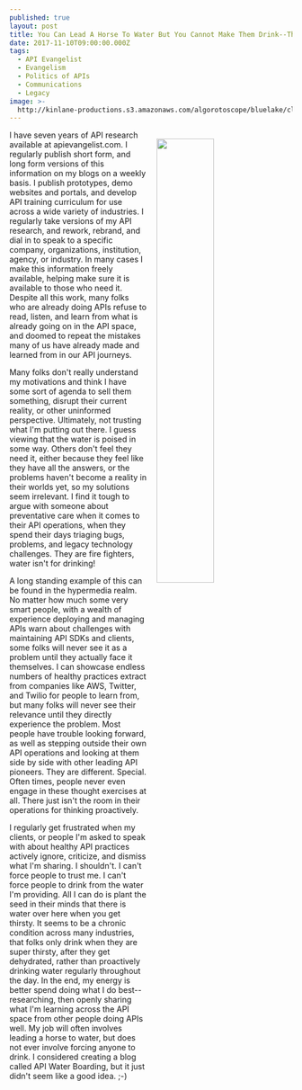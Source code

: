 ```yaml
---
published: true
layout: post
title: You Can Lead A Horse To Water But You Cannot Make Them Drink--The API Edition
date: 2017-11-10T09:00:00.000Z
tags:
  - API Evangelist
  - Evangelism
  - Politics of APIs
  - Communications
  - Legacy
image: >-
  http://kinlane-productions.s3.amazonaws.com/algorotoscope/bluelake/clean_view/file-00_00_38_67.jpg
---
```

<p><img src="http://kinlane-productions.s3.amazonaws.com/algorotoscope/bluelake/clean_view/file-00_00_38_67.jpg" align="right" width="45%" style="padding: 15px;" /></p>I have seven years of API research available at apievangelist.com. I regularly publish short form, and long form versions of this information on my blogs on a weekly basis. I publish prototypes, demo websites and portals, and develop API training curriculum for use across a wide variety of industries. I regularly take versions of my API research, and rework, rebrand, and dial in to speak to a specific company, organizations, institution, agency, or industry. In many cases I make this information freely available, helping make sure it is available to those who need it. Despite all this work, many folks who are already doing APIs refuse to read, listen, and learn from what is already going on in the API space, and doomed to repeat the mistakes many of us have already made and learned from in our API journeys.

Many folks don't really understand my motivations and think I have some sort of agenda to sell them something, disrupt their current reality, or other uninformed perspective. Ultimately, not trusting what I'm putting out there. I guess viewing that the water is poised in some way. Others don't feel they need it, either because they feel like they have all the answers, or the problems haven't become a reality in their worlds yet, so my solutions seem irrelevant. I find it tough to argue with someone about preventative care when it comes to their API operations, when they spend their days triaging bugs, problems, and legacy technology challenges. They are fire fighters, water isn't for drinking!

A long standing example of this can be found in the hypermedia realm. No matter how much some very smart people, with a wealth of experience deploying and managing APIs warn about challenges with maintaining API SDKs and clients, some folks will never see it as a problem until they actually face it themselves. I can showcase endless numbers of healthy practices extract from companies like AWS, Twitter, and Twilio for people to learn from, but many folks will never see their relevance until they directly experience the problem. Most people have trouble looking forward, as well as stepping outside their own API operations and looking at them side by side with other leading API pioneers. They are different. Special. Often times, people never even engage in these thought exercises at all. There just isn't the room in their operations for thinking proactively.

I regularly get frustrated when my clients, or people I'm asked to speak with about healthy API practices actively ignore, criticize, and dismiss what I'm sharing. I shouldn't. I can't force people to trust me. I can't force people to drink from the water I'm providing. All I can do is plant the seed in their minds that there is water over here when you get thirsty. It seems to be a chronic condition across many industries, that folks only drink when they are super thirsty, after they get dehydrated, rather than proactively drinking water regularly throughout the day. In the end, my energy is better spend doing what I do best--researching, then openly sharing what I'm learning across the API space from other people doing APIs well. My job will often involves leading a horse to water, but does not ever involve forcing anyone to drink. I considered creating a blog called API Water Boarding, but it just didn't seem like a good idea. ;-)
